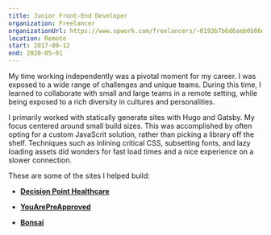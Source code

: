 ```yaml
---
title: Junior Front-End Developer
organization: Freelancer
organizationUrl: https://www.upwork.com/freelancers/~0193b7b6d6aeb0b86d
location: Remote
start: 2017-09-12
end: 2020-05-01
---
```


My time working independently was a pivotal moment for my career. I was exposed to a wide range of challenges and unique teams. During this time, I learned to collaborate with small and large teams in a remote setting, while being exposed to a rich diversity in cultures and personalities.

I primarily worked with statically generate sites with Hugo and Gatsby. My focus centered around small build sizes. This was accomplished by often opting for a custom JavaScrit solution, rather than picking a library off the shelf. Techniques such as inlining critical CSS, subsetting fonts, and lazy loading assets did wonders for fast load times and a nice experience on a slower connection.

These are some of the sites I helped build:
- **[Decision Point Healthcare](https://decisionpointhealth.com)**

- **[YouArePreApproved](https://www.youarepreapproved.com)**

- **[Bonsai](https://bonsai.io)**